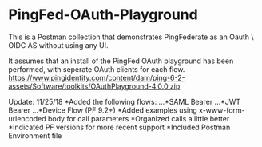 # PingFed-OAuth-Playground

This is a Postman collection that demonstrates PingFederate as an Oauth \ OIDC AS without using any UI.

It assumes that an install of the PingFed OAuth playground has been performed, with seperate OAuth clients for each flow.
https://www.pingidentity.com/content/dam/ping-6-2-assets/Software/toolkits/OAuthPlayground-4.0.0.zip

Update: 11/25/18
*Added the following flows:
...*SAML Bearer
...*JWT Bearer
...*Device Flow (PF 9.2+)
*Added examples using x-www-form-urlencoded body for call parameters
*Organized calls a little better
*Indicated PF versions for more recent support
*Included Postman Environment file
